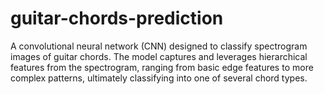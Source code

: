 # guitar-chords-prediction

A convolutional neural network (CNN) designed to classify spectrogram images of guitar chords. The model captures and leverages hierarchical features from the spectrogram, ranging from basic edge features to more complex patterns, ultimately classifying into one of several chord types.

